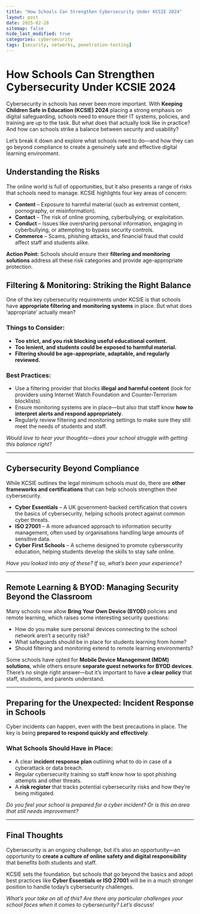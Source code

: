 ```yaml
---
title: "How Schools Can Strengthen Cybersecurity Under KCSIE 2024"
layout: post
date: 2025-02-28
sitemap: false
hide_last_modified: true
categories: cybersecurity
tags: [security, networks, penetration-testing]
---
```


# **How Schools Can Strengthen Cybersecurity Under KCSIE 2024**

Cybersecurity in schools has never been more important. With **Keeping Children Safe in Education (KCSIE) 2024** placing a strong emphasis on digital safeguarding, schools need to ensure their IT systems, policies, and training are up to the task. But what does that actually look like in practice? And how can schools strike a balance between security and usability?

Let’s break it down and explore what schools need to do—and how they can go beyond compliance to create a genuinely safe and effective digital learning environment.



## **Understanding the Risks**

The online world is full of opportunities, but it also presents a range of risks that schools need to manage. KCSIE highlights four key areas of concern:

- **Content** – Exposure to harmful material (such as extremist content, pornography, or misinformation).
- **Contact** – The risk of online grooming, cyberbullying, or exploitation.
- **Conduct** – Issues like oversharing personal information, engaging in cyberbullying, or attempting to bypass security controls.
- **Commerce** – Scams, phishing attacks, and financial fraud that could affect staff and students alike.

**Action Point:** Schools should ensure their **filtering and monitoring solutions** address all these risk categories and provide age-appropriate protection.



## **Filtering & Monitoring: Striking the Right Balance**

One of the key cybersecurity requirements under KCSIE is that schools have **appropriate filtering and monitoring systems** in place. But what does ‘appropriate’ actually mean?

### **Things to Consider:**

- **Too strict, and you risk blocking useful educational content.**
- **Too lenient, and students could be exposed to harmful material.**
- **Filtering should be age-appropriate, adaptable, and regularly reviewed.**

### **Best Practices:**

- Use a filtering provider that blocks **illegal and harmful content** (look for providers using Internet Watch Foundation and Counter-Terrorism blocklists).
- Ensure monitoring systems are in place—but also that staff know **how to interpret alerts and respond appropriately**.
- Regularly review filtering and monitoring settings to make sure they still meet the needs of students and staff.

*Would love to hear your thoughts—does your school struggle with getting this balance right?*

---

## **Cybersecurity Beyond Compliance**

While KCSIE outlines the legal minimum schools must do, there are **other frameworks and certifications** that can help schools strengthen their cybersecurity.

- **Cyber Essentials** – A UK government-backed certification that covers the basics of cybersecurity, helping schools protect against common cyber threats.
- **ISO 27001** – A more advanced approach to information security management, often used by organisations handling large amounts of sensitive data.
- **Cyber First Schools** – A scheme designed to promote cybersecurity education, helping students develop the skills to stay safe online.

*Have you looked into any of these? If so, what’s been your experience?*

---

## **Remote Learning & BYOD: Managing Security Beyond the Classroom**

Many schools now allow **Bring Your Own Device (BYOD)** policies and remote learning, which raises some interesting security questions:

- How do you make sure personal devices connecting to the school network aren’t a security risk?
- What safeguards should be in place for students learning from home?
- Should filtering and monitoring extend to remote learning environments?

Some schools have opted for **Mobile Device Management (MDM) solutions**, while others ensure **separate guest networks for BYOD devices**. There’s no single right answer—but it’s important to have **a clear policy** that staff, students, and parents understand.

---

## **Preparing for the Unexpected: Incident Response in Schools**

Cyber incidents can happen, even with the best precautions in place. The key is being **prepared to respond quickly and effectively**.

### **What Schools Should Have in Place:**

- A clear **incident response plan** outlining what to do in case of a cyberattack or data breach.
- Regular cybersecurity training so staff know how to spot phishing attempts and other threats.
- A **risk register** that tracks potential cybersecurity risks and how they’re being mitigated.

*Do you feel your school is prepared for a cyber incident? Or is this an area that still needs improvement?*

---

## **Final Thoughts**

Cybersecurity is an ongoing challenge, but it’s also an opportunity—an opportunity to **create a culture of online safety and digital responsibility** that benefits both students and staff.

KCSIE sets the foundation, but schools that go beyond the basics and adopt best practices like **Cyber Essentials or ISO 27001** will be in a much stronger position to handle today’s cybersecurity challenges.

*What’s your take on all of this? Are there any particular challenges your school faces when it comes to cybersecurity? Let’s discuss!*
